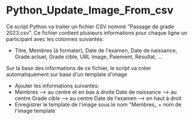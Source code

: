 # Python_Update_Image_From_csv

Ce script Python va traiter un fichier CSV nommé "Passage de grade 2023.csv". 
Ce fichier contient plusieurs informations pour chaque ligne un participant avec les colonnes suivantes:
- Titre, Membres (à formater), Date de l'examen, Date de naissance, Grade actuel, Grade cible, URL Image, Paiement, Résultat, ...

Sur la base des informations de ce fichier, le script va créer automatiquement sur base d'un template d'image
- Ajouter les informations suivantes:
- Membres --> au centre et en bas à droite
  Date de naissance --> au centre
  Grade cible --> au centre
  Date de l'examen --> en haut à droit
-  Enregistrer le template de l'image sous le nom "Membres_ + nom de l'image template
